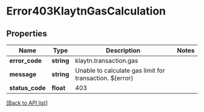 # Error403KlaytnGasCalculation

## Properties

Name | Type | Description | Notes
------------ | ------------- | ------------- | -------------
**error_code** | **string** | klaytn.transaction.gas |
**message** | **string** | Unable to calculate gas limit for transaction. ${error} |
**status_code** | **float** | 403 |

[[Back to API list]](../../README.md#api-endpoints)
